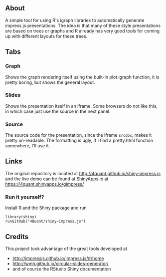 ## About
A simple tool for using R's igraph libraries to automatically generate impress.js presentations. The idea is that many of these style presentations are based on trees or graphs and R already has very good tools for coming up with different layouts for these trees.

## Tabs
### Graph
Shows the graph rendering itself using the built-in plot.igraph function, it is pretty boring, but shows the general layout.

### Slides
Shows the presentation itself in an iframe. Some browsers do not like this, in which case just use the source in the next panel.

### Source
The source code for the presentation, since the iframe ```srcdoc```, makes it pretty un-readable. The formatting is ugly, if I find a pretty.html function somewhere, I'll use it.

## Links
The original repository is located at http://4quant.github.io/shiny-impress.js and the live demo can be found at ShinyApps.io at https://4quant.shinyapps.io/gimpress/
### Run it yourself?
Install R and the Shiny package and run

```
library(shiny)
runGitHub("4Quant/shiny-impress.js")
```

## Credits
This project took advantage of the great tools developed at 
- http://jmpressjs.github.io/jmpress.js/#/home
- http://wmh.github.io/circular-slides-generator/
- and of course the RStudio Shiny documentation
